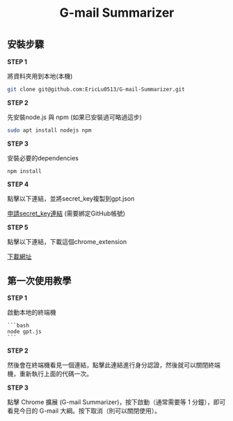 <h1 align= "center">G-mail Summarizer<h1>

## 安裝步驟

**STEP 1**

將資料夾用到本地(本機)

```bash
git clone git@github.com:EricLu0513/G-mail-Summarizer.git
```

**STEP 2**

先安裝node.js 與 npm (如果已安裝過可略過這步)

```bash
sudo apt install nodejs npm
```
**STEP 3**

安裝必要的dependencies

```bash
npm install
```
**STEP 4**

點擊以下連結，並將secret_key複製到gpt.json

[申請secret_key連結](https://api.chatanywhere.org/v1/oauth/free/github/render) (需要綁定GitHub帳號)

**STEP 5**

點擊以下連結，下載這個chrome_extension

[下載網址]()
## 第一次使用教學

**STEP 1**

啟動本地的終端機

    ```bash
    node gpt.js
    ```
**STEP 2**

然後會在終端機看見一個連結，點擊此連結進行身分認證，然後就可以關閉終端機，重新執行上面的代碼一次。

**STEP 3**

點擊 Chrome 擴展 (G-mail Summarizer)，按下啟動（通常需要等 1 分鐘），即可看見今日的 G-mail 大綱。按下取消（則可以關閉使用）。
















